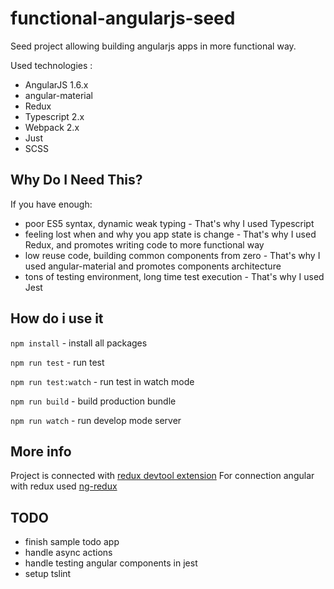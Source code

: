# functional-angularjs-seed

Seed project allowing building angularjs apps in more functional way.

Used technologies :
 - AngularJS 1.6.x
 - angular-material
 - Redux
 - Typescript 2.x
 - Webpack 2.x
 - Just
 - SCSS
 
## Why Do I Need This?

If you have enough: 
 - poor ES5 syntax, dynamic weak typing - That's why I used Typescript
 - feeling lost when and why you app state is change - That's why I used Redux, and promotes writing code to more functional way
 - low reuse code, building common components from zero - That's why I used angular-material and promotes components architecture
 - tons of testing environment, long time test execution - That's why I used Jest 
  
## How do i use it
`npm install` - install all packages

`npm run test` - run test

`npm run test:watch` - run test in watch mode

`npm run build` - build production bundle

`npm run watch` - run develop mode server

## More info
Project is connected with [redux devtool extension](http://extension.remotedev.io/)
For connection angular with redux used [ng-redux](https://github.com/angular-redux/ng-redux)

## TODO
 - finish sample todo app
 - handle async actions
 - handle testing angular components in jest
 - setup tslint